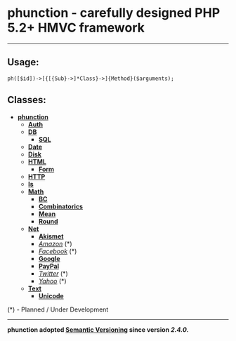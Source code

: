 # phunction - carefully designed PHP 5.2+ HMVC framework

<hr />

## Usage:

	ph([$id])->[{[{Sub}->]*Class}->]{Method}($arguments);

## Classes:

* **[phunction](https://github.com/alixaxel/phunction/blob/master/phunction.php)**
   * **[Auth](https://github.com/alixaxel/phunction/blob/master/phunction/Auth.php)**
   * **[DB](https://github.com/alixaxel/phunction/blob/master/phunction/DB.php)**
      * **[SQL](https://github.com/alixaxel/phunction/blob/master/phunction/DB/SQL.php)**
   * **[Date](https://github.com/alixaxel/phunction/blob/master/phunction/Date.php)**
   * **[Disk](https://github.com/alixaxel/phunction/blob/master/phunction/Disk.php)**
   * **[HTML](https://github.com/alixaxel/phunction/blob/master/phunction/HTML.php)**
      * **[Form](https://github.com/alixaxel/phunction/blob/master/phunction/HTML/Form.php)**
   * **[HTTP](https://github.com/alixaxel/phunction/blob/master/phunction/HTTP.php)**
   * **[Is](https://github.com/alixaxel/phunction/blob/master/phunction/Is.php)**
   * **[Math](https://github.com/alixaxel/phunction/blob/master/phunction/Math.php)**
      * **[BC](https://github.com/alixaxel/phunction/blob/master/phunction/Math/BC.php)**
      * **[Combinatorics](https://github.com/alixaxel/phunction/blob/master/phunction/Math/Combinatorics.php)**
      * **[Mean](https://github.com/alixaxel/phunction/blob/master/phunction/Math/Mean.php)**
      * **[Round](https://github.com/alixaxel/phunction/blob/master/phunction/Math/Round.php)**
   * **[Net](https://github.com/alixaxel/phunction/blob/master/phunction/Net.php)**
      * **[Akismet](https://github.com/alixaxel/phunction/blob/master/phunction/Net/Akismet.php)**
      * *[Amazon](https://github.com/alixaxel/phunction/blob/master/phunction/Net/Amazon.php)* (*)
      * *[Facebook](https://github.com/alixaxel/phunction/blob/master/phunction/Net/Facebook.php)* (*)
      * **[Google](https://github.com/alixaxel/phunction/blob/master/phunction/Net/Google.php)**
      * **[PayPal](https://github.com/alixaxel/phunction/blob/master/phunction/Net/PayPal.php)**
      * *[Twitter](https://github.com/alixaxel/phunction/blob/master/phunction/Net/Twitter.php)* (*)
      * *[Yahoo](https://github.com/alixaxel/phunction/blob/master/phunction/Net/Yahoo.php)* (*)
   * **[Text](https://github.com/alixaxel/phunction/blob/master/phunction/Text.php)**
      * **[Unicode](https://github.com/alixaxel/phunction/blob/master/phunction/Text/Unicode.php)**

(*) - Planned / Under Development

<hr />

**phunction adopted [Semantic Versioning](http://semver.org/) since version *2.4.0*.**